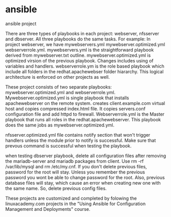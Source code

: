 # ansible
ansible project

There are three types of playbooks in each project: webserver, nfsserver and dbserver. 
All three playbooks do the same tasks.
For example: In project webserver, we have mywebservers.yml mywebserver.optimized.yml webserverrole.yml.
mywebservers.yml is the straightforward playbook derived from mywebserver.txt outline.
mywebserver.optimized.yml is optimized virsion of the previous playbook. Changes includes using of variables and handlers.
webserverrole.ym is the role based playbook which include all folders in the redhat.apachewebser folder hiararchy.
This logical architecture is enforced on other projects as well.

These project consists of two separate playbooks: mywebserver.optimized.yml and webserverrole.yml. 
Mywebserver.optimized.yml is single playbook that installs apachewebserver on the remote system. creates client.example.com virtual host and copies compressed index.html file. It copies servers.conf configuration file and add httpd to firewall. 
Webserverrole.yml is the Master playbook that runs all roles in the redhat.apachewebserver. This playbook does the same jobs as mywebserver.optimized.yml. 

nfsserver.optimized.yml file contains notify section that won't trigger handlers unless the module prior to notify is successful. Make sure that prevous command is successful when testing the playbook.

when testing dbserver playbook, delete all configuration files after removing the mariadb-server and mariadb packages from client. Use rm -rf /var/lib/mysql and rm /etc/my.cnf. If you don't delete previous files, password for the root will stay. Unless you remember the previous password you wont be able to change password for the root. Also, previous database files will stay, which cause an error when creating new one with the same name. So, delete previous config files.

These projects are customized and completed by folowing the linuxacademy.com projects in the "Using Ansible for Configuration Management and Deployments" course. 

